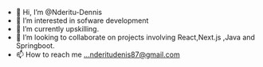 - 👋 Hi, I’m @Nderitu-Dennis
- 👀 I’m interested in sofware development
- 🌱 I’m currently upskilling. 
- 💞️ I’m looking to collaborate on projects involving React,Next.js ,Java and Springboot.
- 📫 How to reach me ...nderitudenis87@gmail.com

<!---
Nderitu-Dennis/Nderitu-Dennis is a ✨ special ✨ repository because its `README.md` (this file) appears on your GitHub profile.
You can click the Preview link to take a look at your changes.
--->
